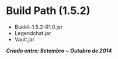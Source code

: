 # Build Path (1.5.2)
 - Bukkit-1.5.2-R1.0.jar
 - Legendchat.jar
 - Vault.jar

***Criado entre: Setembro ~ Outubro de 2014***
